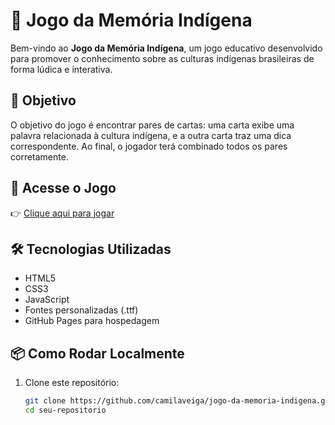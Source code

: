 # 🧠 Jogo da Memória Indígena

Bem-vindo ao **Jogo da Memória Indígena**, um jogo educativo desenvolvido para promover o conhecimento sobre as culturas indígenas brasileiras de forma lúdica e interativa.


## 🎯 Objetivo

O objetivo do jogo é encontrar pares de cartas: uma carta exibe uma palavra relacionada à cultura indígena, e a outra carta traz uma dica correspondente. Ao final, o jogador terá combinado todos os pares corretamente.

## 🚀 Acesse o Jogo

👉 [Clique aqui para jogar](https://camilaveiga.github.io/jogo-da-memoria-indigena/)  

## 🛠️ Tecnologias Utilizadas

- HTML5
- CSS3
- JavaScript
- Fontes personalizadas (.ttf)
- GitHub Pages para hospedagem

## 📦 Como Rodar Localmente

1. Clone este repositório:
   ```bash
   git clone https://github.com/camilaveiga/jogo-da-memoria-indigena.git
   cd seu-repositorio


